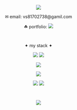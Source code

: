 <p align="center">
<img src="https://capsule-render.vercel.app/api?type=waving&color=FFB16C&height=200&section=header&text=Hwai-hub&fontSize=50&fontColor=fff&fontAlignY=37" />
</p>

<p align="center">✉︎ email: vs81702738@gamil.com</p>
<p align="center">☘︎ portfolio:
  <a href="https://www.canva.com/design/DAFbYAcQ6uY/MOhcEeDD8qOZivXbIoNKvg/edit">
  <img src="https://img.shields.io/badge/Click%20Me-FA7600?style=flat-square&logoColor=white&link=https://www.canva.com/design/DAFb2TJ2ASg/2hUvfDNk4qw7XL6QGuU0jQ/view?utm_content=DAFb2TJ2ASg&utm_campaign=designshare&utm_medium=link&utm_source=homepage_design_menu"/>
  </a>
</p>

<br/>

<p align="center">✦ my stack ✦</p>
<p align="center">
  <img src="https://img.shields.io/badge/Java-007396?style=flat-square&logo=Java&logoColor=white"/>
  <img src="https://img.shields.io/badge/Spring-6DB33F?style=flat-square&logo=Spring&logoColor=white"/>
</p>  
<p align="center">
 <img src="https://img.shields.io/badge/Oracle-F80000?style=flat-square&logo=Oracle&logoColor=white"/>
</p>
<p align="center">
 <img src="https://img.shields.io/badge/JavaScript-F7DF1E?style=flat-square&logo=JavaScript&logoColor=black"/>
</p>
<p align="center">
 <img src="https://img.shields.io/badge/HTML5-E34F26?style=flat-square&logo=HTML5&logoColor=white"/>
 <img src="https://img.shields.io/badge/CSS3-1572B6?style=flat-square&logo=CSS3&logoColor=white"/>
</p>
<br/>

<p align="center">
<img src="https://capsule-render.vercel.app/api?section=footer&type=waving&color=FFB16C" />
</p>
